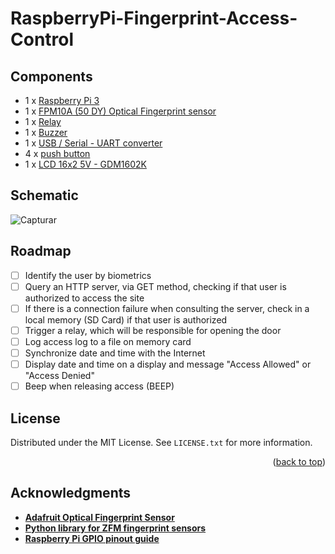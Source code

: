 # RaspberryPi-Fingerprint-Access-Control

## Components

- 1 x [Raspberry Pi 3](https://components101.com/sites/default/files/component_datasheet/Raspberry%20Pi%203%20Datasheet.pdf)
- 1 x [FPM10A (50 DY) Optical Fingerprint sensor](https://cdn.awsli.com.br/945/945993/arquivos/FPM10A-DY50.pdf) 
- 1 x [Relay](https://s3-sa-east-1.amazonaws.com/robocore-lojavirtual/258/Relay_AX.pdf)
- 1 x [Buzzer](https://datasheetspdf.com/datasheet/KY-006.html)
- 1 x [USB / Serial - UART converter](https://www.mouser.com/datasheet/2/117/usb232r-ds-v10-14032.pdf)
- 4 x [push button](https://www.hdk.co.jp/pdf/eng/e291702.pdf)
- 1 x [LCD 16x2 5V - GDM1602K](https://www.sparkfun.com/datasheets/LCD/GDM1602K.pdf)

## Schematic
![Capturar](https://user-images.githubusercontent.com/39158108/190927242-fd24282c-425d-45e4-a3ac-49613fc4d011.JPG)

## Roadmap
- [ ] Identify the user by biometrics 
- [ ] Query an HTTP server, via GET method, checking if that user is authorized to access the site
- [ ] If there is a connection failure when consulting the server, check in a local memory (SD Card) if that user is authorized
- [ ] Trigger a relay, which will be responsible for opening the door
- [ ] Log access log to a file on memory card
- [ ] Synchronize date and time with the Internet
- [ ] Display date and time on a display and message "Access Allowed" or "Access Denied"
- [ ] Beep when releasing access (BEEP)

<!-- LICENSE -->
## License

Distributed under the MIT License. See `LICENSE.txt` for more information.

<p align="right">(<a href="#readme-top">back to top</a>)</p>

## Acknowledgments
* [**Adafruit Optical Fingerprint Sensor**](https://learn.adafruit.com/adafruit-optical-fingerprint-sensor/circuitpython)
* [**Python library for ZFM fingerprint sensors**](https://github.com/bastianraschke/pyfingerprint)
* [**Raspberry Pi GPIO pinout guide**](https://pinout.xyz/#)
